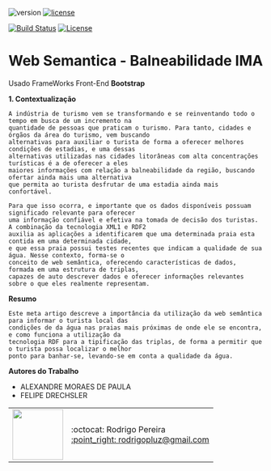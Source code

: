 ![version](https://img.shields.io/badge/version-1.0.0-blue.svg) 
[![license](https://img.shields.io/apm/l/vim-mode.svg)](LICENSE)

[![Build Status](https://api.travis-ci.org/cakephp/app.png)](https://travis-ci.org/cakephp/app)
[![License](https://poser.pugx.org/cakephp/app/license.svg)](https://packagist.org/packages/cakephp/app)


# Web Semantica - Balneabilidade IMA

Usado FrameWorks Front-End **Bootstrap**

**1. Contextualização**
```
A indústria de turismo vem se transformando e se reinventando todo o tempo em busca de um incremento na 
quantidade de pessoas que praticam o turismo. Para tanto, cidades e órgãos da área do turismo, vem buscando 
alternativas para auxiliar o turista de forma a oferecer melhores condições de estadias, e uma dessas 
alternativas utilizadas nas cidades litorâneas com alta concentrações turísticas é a de oferecer a eles 
maiores informações com relação a balneabilidade da região, buscando ofertar ainda mais uma alternativa 
que permita ao turista desfrutar de uma estadia ainda mais confortável.

Para que isso ocorra, e importante que os dados disponíveis possuam significado relevante para oferecer 
uma informação confiável e efetiva na tomada de decisão dos turistas. A combinação da tecnologia XML1 e RDF2 
auxilia as aplicações a identificarem que uma determinada praia esta contida em uma determinada cidade, 
e que essa praia possui testes recentes que indicam a qualidade de sua água. Nesse contexto, forma-se o 
conceito de web semântica, oferecendo características de dados, formada em uma estrutura de triplas, 
capazes de auto descrever dados e oferecer informações relevantes sobre o que eles realmente representam.
```

**Resumo** 
```
Este meta artigo descreve a importância da utilização da web semântica para informar o turista local das 
condições de da água nas praias mais próximas de onde ele se encontra, e como funciona a utilização da 
tecnologia RDF para a tipificação das triplas, de forma a permitir que o turista possa localizar o melhor 
ponto para banhar-se, levando-se em conta a qualidade da água.
```

**Autores do Trabalho**
- ALEXANDRE MORAES DE PAULA
- FELIPE DRECHSLER

<table>
  <tr>
    <td>
      <img src="https://avatars2.githubusercontent.com/u/8739638?s=460&v=4" width="100">
    </td>
    <td>
      :octocat: Rodrigo Pereira<br />
      <a href="mailto:rodrigopluz@gmail.com">:point_right: rodrigopluz@gmail.com</a><br />
    </td>
  </tr>
</table>


